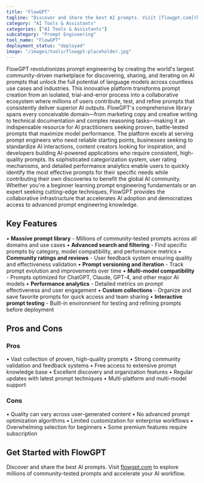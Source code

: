 ```yaml
---
title: "FlowGPT"
tagline: "Discover and share the best AI prompts. Visit [flowgpt.com](https://flowgpt.com) to explore millions of community-tested prompts and accelerate your A..."
category: "AI Tools & Assistants"
categories: ["AI Tools & Assistants"]
subcategory: "Prompt Engineering"
tool_name: "FlowGPT"
deployment_status: "deployed"
image: "/images/tools/flowgpt-placeholder.jpg"
---
```

FlowGPT revolutionizes prompt engineering by creating the world's largest community-driven marketplace for discovering, sharing, and iterating on AI prompts that unlock the full potential of language models across countless use cases and industries. This innovative platform transforms prompt creation from an isolated, trial-and-error process into a collaborative ecosystem where millions of users contribute, test, and refine prompts that consistently deliver superior AI outputs. FlowGPT's comprehensive library spans every conceivable domain—from marketing copy and creative writing to technical documentation and complex reasoning tasks—making it an indispensable resource for AI practitioners seeking proven, battle-tested prompts that maximize model performance. The platform excels at serving prompt engineers who need reliable starting points, businesses seeking to standardize AI interactions, content creators looking for inspiration, and developers building AI-powered applications who require consistent, high-quality prompts. Its sophisticated categorization system, user rating mechanisms, and detailed performance analytics enable users to quickly identify the most effective prompts for their specific needs while contributing their own discoveries to benefit the global AI community. Whether you're a beginner learning prompt engineering fundamentals or an expert seeking cutting-edge techniques, FlowGPT provides the collaborative infrastructure that accelerates AI adoption and democratizes access to advanced prompt engineering knowledge.

## Key Features

• **Massive prompt library** - Millions of community-tested prompts across all domains and use cases
• **Advanced search and filtering** - Find specific prompts by category, model compatibility, and performance metrics
• **Community ratings and reviews** - User feedback system ensuring quality and effectiveness validation
• **Prompt versioning and iteration** - Track prompt evolution and improvements over time
• **Multi-model compatibility** - Prompts optimized for ChatGPT, Claude, GPT-4, and other major AI models
• **Performance analytics** - Detailed metrics on prompt effectiveness and user engagement
• **Custom collections** - Organize and save favorite prompts for quick access and team sharing
• **Interactive prompt testing** - Built-in environment for testing and refining prompts before deployment

## Pros and Cons

### Pros
• Vast collection of proven, high-quality prompts
• Strong community validation and feedback systems
• Free access to extensive prompt knowledge base
• Excellent discovery and organization features
• Regular updates with latest prompt techniques
• Multi-platform and multi-model support

### Cons
• Quality can vary across user-generated content
• No advanced prompt optimization algorithms
• Limited customization for enterprise workflows
• Overwhelming selection for beginners
• Some premium features require subscription

## Get Started with FlowGPT

Discover and share the best AI prompts. Visit [flowgpt.com](https://flowgpt.com) to explore millions of community-tested prompts and accelerate your AI workflow.